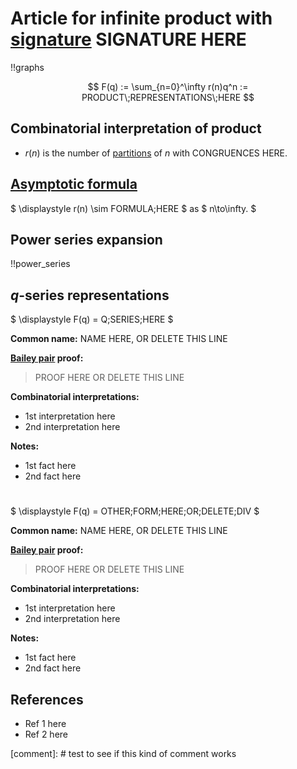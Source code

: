 # Article for infinite product with [signature](../product_signature.html) SIGNATURE HERE

!!graphs

$$ F(q) := \sum_{n=0}^\infty r(n)q^n := PRODUCT\;REPRESENTATIONS\;HERE $$

## Combinatorial interpretation of product

- $r(n)$ is the number of [partitions](../partitions.html#integer_partitions) of $n$ with CONGRUENCES HERE.

## [Asymptotic formula](../asymptotics.html)

$ \displaystyle r(n) \sim FORMULA\;HERE $ as $ n\to\infty. $

## Power series expansion

!!power_series

## $q$-series representations

$ \displaystyle F(q) = Q\;SERIES\;HERE $

**Common name:** NAME HERE, OR DELETE THIS LINE

**[Bailey pair](../Bailey_pairs.html) proof:**
> PROOF HERE OR DELETE THIS LINE

**Combinatorial interpretations:**
- 1st interpretation here
- 2nd interpretation here
    
**Notes:**
- 1st fact here
- 2nd fact here

#

$ \displaystyle F(q) = OTHER\;FORM\;HERE\;OR\;DELETE\;DIV $

**Common name:** NAME HERE, OR DELETE THIS LINE

**[Bailey pair](../Bailey_pairs.html) proof:**
> PROOF HERE OR DELETE THIS LINE

**Combinatorial interpretations:**
- 1st interpretation here
- 2nd interpretation here
    
**Notes:**
- 1st fact here
- 2nd fact here
    
## References
- Ref 1 here
- Ref 2 here

[comment]: # test to see if this kind of comment works
